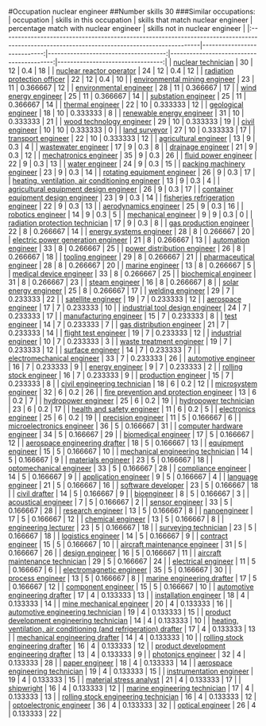 #Occupation nuclear engineer
##Number skills 30
###Similar occupations:
| occupation                                                                                                                                  |   skills in this occupation |   skills that match nuclear engineer |   percentage match with nuclear engineer |   skills not in nuclear engineer |
|:--------------------------------------------------------------------------------------------------------------------------------------------|----------------------------:|-------------------------------------:|-----------------------------------------:|---------------------------------:|
| [nuclear technician](nuclear_technician.md)                                                                                                 |                          30 |                                   12 |                                 0.4      |                               18 |
| [nuclear reactor operator](nuclear_reactor_operator.md)                                                                                     |                          24 |                                   12 |                                 0.4      |                               12 |
| [radiation protection officer](radiation_protection_officer.md)                                                                             |                          22 |                                   12 |                                 0.4      |                               10 |
| [environmental mining engineer](environmental_mining_engineer.md)                                                                           |                          23 |                                   11 |                                 0.366667 |                               12 |
| [environmental engineer](environmental_engineer.md)                                                                                         |                          28 |                                   11 |                                 0.366667 |                               17 |
| [wind energy engineer](wind_energy_engineer.md)                                                                                             |                          25 |                                   11 |                                 0.366667 |                               14 |
| [substation engineer](substation_engineer.md)                                                                                               |                          25 |                                   11 |                                 0.366667 |                               14 |
| [thermal engineer](thermal_engineer.md)                                                                                                     |                          22 |                                   10 |                                 0.333333 |                               12 |
| [geological engineer](geological_engineer.md)                                                                                               |                          18 |                                   10 |                                 0.333333 |                                8 |
| [renewable energy engineer](renewable_energy_engineer.md)                                                                                   |                          31 |                                   10 |                                 0.333333 |                               21 |
| [wood technology engineer](wood_technology_engineer.md)                                                                                     |                          29 |                                   10 |                                 0.333333 |                               19 |
| [civil engineer](civil_engineer.md)                                                                                                         |                          10 |                                   10 |                                 0.333333 |                                0 |
| [land surveyor](land_surveyor.md)                                                                                                           |                          27 |                                   10 |                                 0.333333 |                               17 |
| [transport engineer](transport_engineer.md)                                                                                                 |                          22 |                                   10 |                                 0.333333 |                               12 |
| [agricultural engineer](agricultural_engineer.md)                                                                                           |                          13 |                                    9 |                                 0.3      |                                4 |
| [wastewater engineer](wastewater_engineer.md)                                                                                               |                          17 |                                    9 |                                 0.3      |                                8 |
| [drainage engineer](drainage_engineer.md)                                                                                                   |                          21 |                                    9 |                                 0.3      |                               12 |
| [mechatronics engineer](mechatronics_engineer.md)                                                                                           |                          35 |                                    9 |                                 0.3      |                               26 |
| [fluid power engineer](fluid_power_engineer.md)                                                                                             |                          22 |                                    9 |                                 0.3      |                               13 |
| [water engineer](water_engineer.md)                                                                                                         |                          24 |                                    9 |                                 0.3      |                               15 |
| [packing machinery engineer](packing_machinery_engineer.md)                                                                                 |                          23 |                                    9 |                                 0.3      |                               14 |
| [rotating equipment engineer](rotating_equipment_engineer.md)                                                                               |                          26 |                                    9 |                                 0.3      |                               17 |
| [heating, ventilation, air conditioning engineer](heating,_ventilation,_air_conditioning_engineer.md)                                       |                          13 |                                    9 |                                 0.3      |                                4 |
| [agricultural equipment design engineer](agricultural_equipment_design_engineer.md)                                                         |                          26 |                                    9 |                                 0.3      |                               17 |
| [container equipment design engineer](container_equipment_design_engineer.md)                                                               |                          23 |                                    9 |                                 0.3      |                               14 |
| [fisheries refrigeration engineer](fisheries_refrigeration_engineer.md)                                                                     |                          22 |                                    9 |                                 0.3      |                               13 |
| [aerodynamics engineer](aerodynamics_engineer.md)                                                                                           |                          25 |                                    9 |                                 0.3      |                               16 |
| [robotics engineer](robotics_engineer.md)                                                                                                   |                          14 |                                    9 |                                 0.3      |                                5 |
| [mechanical engineer](mechanical_engineer.md)                                                                                               |                           9 |                                    9 |                                 0.3      |                                0 |
| [radiation protection technician](radiation_protection_technician.md)                                                                       |                          17 |                                    9 |                                 0.3      |                                8 |
| [gas production engineer](gas_production_engineer.md)                                                                                       |                          22 |                                    8 |                                 0.266667 |                               14 |
| [energy systems engineer](energy_systems_engineer.md)                                                                                       |                          28 |                                    8 |                                 0.266667 |                               20 |
| [electric power generation engineer](electric_power_generation_engineer.md)                                                                 |                          21 |                                    8 |                                 0.266667 |                               13 |
| [automation engineer](automation_engineer.md)                                                                                               |                          33 |                                    8 |                                 0.266667 |                               25 |
| [power distribution engineer](power_distribution_engineer.md)                                                                               |                          26 |                                    8 |                                 0.266667 |                               18 |
| [tooling engineer](tooling_engineer.md)                                                                                                     |                          29 |                                    8 |                                 0.266667 |                               21 |
| [pharmaceutical engineer](pharmaceutical_engineer.md)                                                                                       |                          28 |                                    8 |                                 0.266667 |                               20 |
| [marine engineer](marine_engineer.md)                                                                                                       |                          13 |                                    8 |                                 0.266667 |                                5 |
| [medical device engineer](medical_device_engineer.md)                                                                                       |                          33 |                                    8 |                                 0.266667 |                               25 |
| [biochemical engineer](biochemical_engineer.md)                                                                                             |                          31 |                                    8 |                                 0.266667 |                               23 |
| [steam engineer](steam_engineer.md)                                                                                                         |                          16 |                                    8 |                                 0.266667 |                                8 |
| [solar energy engineer](solar_energy_engineer.md)                                                                                           |                          25 |                                    8 |                                 0.266667 |                               17 |
| [welding engineer](welding_engineer.md)                                                                                                     |                          29 |                                    7 |                                 0.233333 |                               22 |
| [satellite engineer](satellite_engineer.md)                                                                                                 |                          19 |                                    7 |                                 0.233333 |                               12 |
| [aerospace engineer](aerospace_engineer.md)                                                                                                 |                          17 |                                    7 |                                 0.233333 |                               10 |
| [industrial tool design engineer](industrial_tool_design_engineer.md)                                                                       |                          24 |                                    7 |                                 0.233333 |                               17 |
| [manufacturing engineer](manufacturing_engineer.md)                                                                                         |                          15 |                                    7 |                                 0.233333 |                                8 |
| [test engineer](test_engineer.md)                                                                                                           |                          14 |                                    7 |                                 0.233333 |                                7 |
| [gas distribution engineer](gas_distribution_engineer.md)                                                                                   |                          21 |                                    7 |                                 0.233333 |                               14 |
| [flight test engineer](flight_test_engineer.md)                                                                                             |                          19 |                                    7 |                                 0.233333 |                               12 |
| [industrial engineer](industrial_engineer.md)                                                                                               |                          10 |                                    7 |                                 0.233333 |                                3 |
| [waste treatment engineer](waste_treatment_engineer.md)                                                                                     |                          19 |                                    7 |                                 0.233333 |                               12 |
| [surface engineer](surface_engineer.md)                                                                                                     |                          14 |                                    7 |                                 0.233333 |                                7 |
| [electromechanical engineer](electromechanical_engineer.md)                                                                                 |                          33 |                                    7 |                                 0.233333 |                               26 |
| [automotive engineer](automotive_engineer.md)                                                                                               |                          16 |                                    7 |                                 0.233333 |                                9 |
| [energy engineer](energy_engineer.md)                                                                                                       |                           9 |                                    7 |                                 0.233333 |                                2 |
| [rolling stock engineer](rolling_stock_engineer.md)                                                                                         |                          16 |                                    7 |                                 0.233333 |                                9 |
| [production engineer](production_engineer.md)                                                                                               |                          15 |                                    7 |                                 0.233333 |                                8 |
| [civil engineering technician](civil_engineering_technician.md)                                                                             |                          18 |                                    6 |                                 0.2      |                               12 |
| [microsystem engineer](microsystem_engineer.md)                                                                                             |                          32 |                                    6 |                                 0.2      |                               26 |
| [fire prevention and protection engineer](fire_prevention_and_protection_engineer.md)                                                       |                          13 |                                    6 |                                 0.2      |                                7 |
| [hydropower engineer](hydropower_engineer.md)                                                                                               |                          25 |                                    6 |                                 0.2      |                               19 |
| [hydropower technician](hydropower_technician.md)                                                                                           |                          23 |                                    6 |                                 0.2      |                               17 |
| [health and safety engineer](health_and_safety_engineer.md)                                                                                 |                          11 |                                    6 |                                 0.2      |                                5 |
| [electronics engineer](electronics_engineer.md)                                                                                             |                          25 |                                    6 |                                 0.2      |                               19 |
| [precision engineer](precision_engineer.md)                                                                                                 |                          11 |                                    5 |                                 0.166667 |                                6 |
| [microelectronics engineer](microelectronics_engineer.md)                                                                                   |                          36 |                                    5 |                                 0.166667 |                               31 |
| [computer hardware engineer](computer_hardware_engineer.md)                                                                                 |                          34 |                                    5 |                                 0.166667 |                               29 |
| [biomedical engineer](biomedical_engineer.md)                                                                                               |                          17 |                                    5 |                                 0.166667 |                               12 |
| [aerospace engineering drafter](aerospace_engineering_drafter.md)                                                                           |                          18 |                                    5 |                                 0.166667 |                               13 |
| [equipment engineer](equipment_engineer.md)                                                                                                 |                          15 |                                    5 |                                 0.166667 |                               10 |
| [mechanical engineering technician](mechanical_engineering_technician.md)                                                                   |                          14 |                                    5 |                                 0.166667 |                                9 |
| [materials engineer](materials_engineer.md)                                                                                                 |                          23 |                                    5 |                                 0.166667 |                               18 |
| [optomechanical engineer](optomechanical_engineer.md)                                                                                       |                          33 |                                    5 |                                 0.166667 |                               28 |
| [compliance engineer](compliance_engineer.md)                                                                                               |                          14 |                                    5 |                                 0.166667 |                                9 |
| [application engineer](application_engineer.md)                                                                                             |                           9 |                                    5 |                                 0.166667 |                                4 |
| [language engineer](language_engineer.md)                                                                                                   |                          21 |                                    5 |                                 0.166667 |                               16 |
| [software developer](software_developer.md)                                                                                                 |                          23 |                                    5 |                                 0.166667 |                               18 |
| [civil drafter](civil_drafter.md)                                                                                                           |                          14 |                                    5 |                                 0.166667 |                                9 |
| [bioengineer](bioengineer.md)                                                                                                               |                           8 |                                    5 |                                 0.166667 |                                3 |
| [acoustical engineer](acoustical_engineer.md)                                                                                               |                           7 |                                    5 |                                 0.166667 |                                2 |
| [sensor engineer](sensor_engineer.md)                                                                                                       |                          33 |                                    5 |                                 0.166667 |                               28 |
| [research engineer](research_engineer.md)                                                                                                   |                          13 |                                    5 |                                 0.166667 |                                8 |
| [nanoengineer](nanoengineer.md)                                                                                                             |                          17 |                                    5 |                                 0.166667 |                               12 |
| [chemical engineer](chemical_engineer.md)                                                                                                   |                          13 |                                    5 |                                 0.166667 |                                8 |
| [engineering lecturer](engineering_lecturer.md)                                                                                             |                          23 |                                    5 |                                 0.166667 |                               18 |
| [surveying technician](surveying_technician.md)                                                                                             |                          23 |                                    5 |                                 0.166667 |                               18 |
| [logistics engineer](logistics_engineer.md)                                                                                                 |                          14 |                                    5 |                                 0.166667 |                                9 |
| [contract engineer](contract_engineer.md)                                                                                                   |                          15 |                                    5 |                                 0.166667 |                               10 |
| [aircraft maintenance engineer](aircraft_maintenance_engineer.md)                                                                           |                          31 |                                    5 |                                 0.166667 |                               26 |
| [design engineer](design_engineer.md)                                                                                                       |                          16 |                                    5 |                                 0.166667 |                               11 |
| [aircraft maintenance technician](aircraft_maintenance_technician.md)                                                                       |                          29 |                                    5 |                                 0.166667 |                               24 |
| [electrical engineer](electrical_engineer.md)                                                                                               |                          11 |                                    5 |                                 0.166667 |                                6 |
| [electromagnetic engineer](electromagnetic_engineer.md)                                                                                     |                          35 |                                    5 |                                 0.166667 |                               30 |
| [process engineer](process_engineer.md)                                                                                                     |                          13 |                                    5 |                                 0.166667 |                                8 |
| [marine engineering drafter](marine_engineering_drafter.md)                                                                                 |                          17 |                                    5 |                                 0.166667 |                               12 |
| [component engineer](component_engineer.md)                                                                                                 |                          15 |                                    5 |                                 0.166667 |                               10 |
| [automotive engineering drafter](automotive_engineering_drafter.md)                                                                         |                          17 |                                    4 |                                 0.133333 |                               13 |
| [installation engineer](installation_engineer.md)                                                                                           |                          18 |                                    4 |                                 0.133333 |                               14 |
| [mine mechanical engineer](mine_mechanical_engineer.md)                                                                                     |                          20 |                                    4 |                                 0.133333 |                               16 |
| [automotive engineering technician](automotive_engineering_technician.md)                                                                   |                          19 |                                    4 |                                 0.133333 |                               15 |
| [product development engineering technician](product_development_engineering_technician.md)                                                 |                          14 |                                    4 |                                 0.133333 |                               10 |
| [heating, ventilation, air conditioning (and refrigeration) drafter](heating,_ventilation,_air_conditioning_(and_refrigeration)_drafter.md) |                          17 |                                    4 |                                 0.133333 |                               13 |
| [mechanical engineering drafter](mechanical_engineering_drafter.md)                                                                         |                          14 |                                    4 |                                 0.133333 |                               10 |
| [rolling stock engineering drafter](rolling_stock_engineering_drafter.md)                                                                   |                          16 |                                    4 |                                 0.133333 |                               12 |
| [product development engineering drafter](product_development_engineering_drafter.md)                                                       |                          13 |                                    4 |                                 0.133333 |                                9 |
| [photonics engineer](photonics_engineer.md)                                                                                                 |                          32 |                                    4 |                                 0.133333 |                               28 |
| [paper engineer](paper_engineer.md)                                                                                                         |                          18 |                                    4 |                                 0.133333 |                               14 |
| [aerospace engineering technician](aerospace_engineering_technician.md)                                                                     |                          19 |                                    4 |                                 0.133333 |                               15 |
| [instrumentation engineer](instrumentation_engineer.md)                                                                                     |                          19 |                                    4 |                                 0.133333 |                               15 |
| [material stress analyst](material_stress_analyst.md)                                                                                       |                          21 |                                    4 |                                 0.133333 |                               17 |
| [shipwright](shipwright.md)                                                                                                                 |                          16 |                                    4 |                                 0.133333 |                               12 |
| [marine engineering technician](marine_engineering_technician.md)                                                                           |                          17 |                                    4 |                                 0.133333 |                               13 |
| [rolling stock engineering technician](rolling_stock_engineering_technician.md)                                                             |                          16 |                                    4 |                                 0.133333 |                               12 |
| [optoelectronic engineer](optoelectronic_engineer.md)                                                                                       |                          36 |                                    4 |                                 0.133333 |                               32 |
| [optical engineer](optical_engineer.md)                                                                                                     |                          26 |                                    4 |                                 0.133333 |                               22 |
